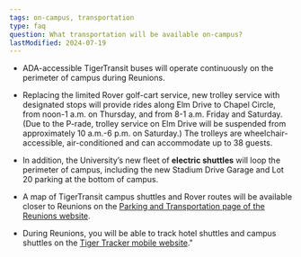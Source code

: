 ```yaml
---
tags: on-campus, transportation
type: faq
question: What transportation will be available on-campus?
lastModified: 2024-07-19
---
```

- ADA-accessible TigerTransit buses will operate continuously on the perimeter of campus during Reunions.

- Replacing the limited Rover golf-cart service, new trolley service with designated stops will provide rides along Elm Drive to Chapel Circle, from noon-1 a.m. on Thursday, and from 8-1 a.m. Friday and Saturday. (Due to the P-rade, trolley service on Elm Drive will be suspended from approximately 10 a.m.-6 p.m. on Saturday.) The trolleys are wheelchair-accessible, air-conditioned and can accommodate up to 38 guests.

- In addition, the University’s new fleet of **electric shuttles** will loop the perimeter of campus, including the new Stadium Drive Garage and Lot 20 parking at the bottom of campus.

- A map of TigerTransit campus shuttles and Rover routes will be available closer to Reunions on the [Parking and Transportation page of the Reunions website](https://reunions.princeton.edu/map/).

- During Reunions, you will be able to track hotel shuttles and campus shuttles on the [Tiger Tracker mobile website](http://bit.ly/tiger-tracker)."
